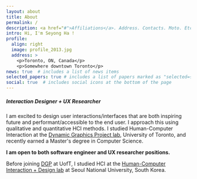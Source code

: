 ```yaml
---
layout: about
title: About
permalink: /
description: <a href="#">Affiliations</a>. Address. Contacts. Moto. Etc.
intro: Hi, I'm Seyong Ha !
profile:
  align: right
  image: profile_2013.jpg
  address: >
    <p>Toronto, ON, Canada</p>
    <p>Somewhere downtown Toronto</p>
news: true  # includes a list of news items
selected_papers: true # includes a list of papers marked as "selected={true}"
social: true  # includes social icons at the bottom of the page
---
```


##### Interaction Designer + UX Researcher
I am excited to design user interactions/interfaces that are both inspiring future and performant/accessible to the end user. I approach this using qualitative and quantitative HCI methods. I studied Human-Computer Interaction at the [Dynamic Graphics Project lab](http://www.dgp.toronto.edu), University of Toronto, and recently earned a Master's degree in Computer Science. 

**I am open to both software engineer and UX researcher positions.**

Before joining [DGP](http://www.dgp.toronto.edu) at UofT, I studied HCI at the [Human-Computer Interaction + Design lab](http://hcid.snu.ac.kr) at Seoul National University, South Korea.
